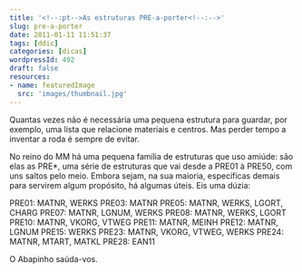 ```yaml
---
title: '<!--:pt-->As estruturas PRE-a-porter<!--:-->'
slug: pre-a-porter
date: 2011-01-11 11:51:37
tags: [ddic]
categories: [dicas]
wordpressId: 492
draft: false
resources:
- name: featuredImage
  src: 'images/thumbnail.jpg'
---
```

Quantas vezes não é necessária uma pequena estrutura para guardar, por exemplo, uma lista que relacione materiais e centros. Mas perder tempo a inventar a roda é sempre de evitar.

No reino do MM há uma pequena família de estruturas que uso amiúde: são elas as PRE*, uma série de estruturas que vai desde a PRE01 à PRE50, com uns saltos pelo meio. Embora sejam, na sua maioria, específicas demais para servirem algum propósito, há algumas úteis. Eis uma dúzia:

PRE01: MATNR, WERKS
PRE03: MATNR
PRE05: MATNR, WERKS, LGORT, CHARG
PRE07: MATNR, LGNUM, WERKS
PRE08: MATNR, WERKS, LGORT
PRE10: MATNR, VKORG, VTWEG
PRE11: MATNR, MEINH
PRE12: MATNR, LGNUM
PRE15: WERKS
PRE23: MATNR, VKORG, VTWEG, WERKS
PRE24: MATNR, MTART, MATKL
PRE28: EAN11

O Abapinho saúda-vos.
